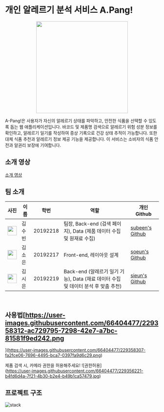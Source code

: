 
# 개인 알레르기 분석 서비스 A.Pang!
<p align="center"><img src="https://user-images.githubusercontent.com/66404477/229354966-186aef8a-58ce-458b-ba41-ed0fe1b1c78e.png" width="300" height="300"/></p>


A-Pang!은 사용자가 자신의 알레르기 상태를 파악하고, 안전한 식품을 선택할 수 있도록 돕는 웹 애플리케이션입니다. 바코드 및 제품명 검색으로 알레르기 위험 성분 정보를 확인하고, 알레르기 일기를 작성하여 증상 기록으로 건강 상태 추적이 가능합니다. 또한 대체 식품 추천과 알레르기 정보 제공 기능을 제공합니다. 이 서비스는 소비자의 식품 안전과 알권리 보장에 기여합니다.

## 소개 영상

[소개 영상](https://youtu.be/C-NUh5lUpSo)

## 팀 소개
| 사진 | 이름 | 학번 | 역할 | 개인 Github |
| --- | --- | --- | --- | --- |
| <img src="https://user-images.githubusercontent.com/66404477/229358314-5537125b-0a28-4ba3-9f79-64f01f4c65a5.png" width="30" height="30"/> | 김수빈 | 20192218 | 팀장, Back-end (검색 페이지), Data (제품 데이터 수집 및 원재료 수집) | [subeen's Github](https://github.com/soosbk) |
| <img src="https://user-images.githubusercontent.com/66404477/229358312-ac729795-7298-42e7-a7bc-81581f9ed242.png" width="30" height="30"/> | 김소은 | 20192217 | Front-end, 레이아웃 설계 | [soeun's Github](https://github.com/silver0108) |
| <img src="https://user-images.githubusercontent.com/66404477/229358307-fa2fce06-7696-4495-bca7-0397fa9d6c29.png" width="30" height="30"/> | 김시은 | 20192219 | Back-end (알레르기 일기 기능), Data (재료 데이터 수집 및 데이터 분석 후 맞춤 추천) | [sieun's Github](https://github.com/se0983) |
<br/>

## 사용법[https://user-images.githubusercontent.com/66404477/229358312-ac729795-7298-42e7-a7bc-81581f9ed242.png
](https://user-images.githubusercontent.com/66404477/229358307-fa2fce06-7696-4495-bca7-0397fa9d6c29.png)

제품 검색 시, 카메라 권한을 허용해주세요!
![권한허용]
<br/>(https://user-images.githubusercontent.com/66404477/229356221-b4fd6d4a-7f21-4b30-b2e4-b49b1ca57479.jpg)

## 프로젝트 구조
![stack](https://user-images.githubusercontent.com/66404477/229356303-b11d7de8-637d-4750-8e3a-5773309321f2.png)

